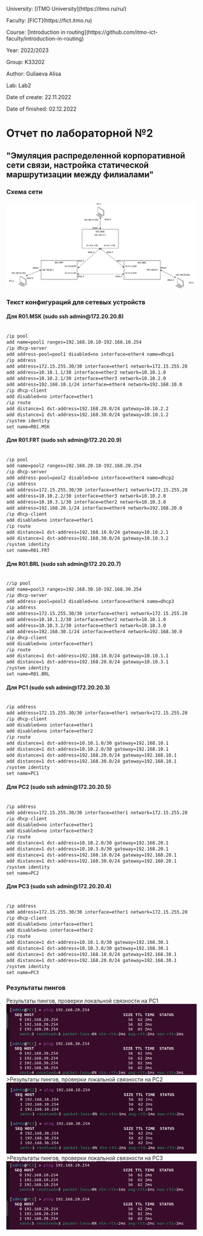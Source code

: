 <p>University: [ITMO University](https://itmo.ru/ru/)</p>
<p>Faculty: [FICT](https://fict.itmo.ru)</p>
<p>Course: [Introduction in routing](https://github.com/itmo-ict-faculty/introduction-in-routing)</p>
<p>Year: 2022/2023 </p>
<p>Group: K33202</p>
<p>Author: Guliaeva Alisa </p>
<p>Lab: Lab2 </p>
<p>Date of create: 22.11.2022 </p>
<p>Date of finished: 02.12.2022</p>
<h1>Отчет по лабораторной №2</h1>
<h2>"Эмуляция распределенной  корпоративной сети связи, настройка статической маршрутизации между филиалами"</h2>
<h3>Схема сети</h3>
<img src='Схема.jpg' alt="">

<h3>Текст конфигураций для сетевых устройств</h3>
<h4>Для R01.MSK (sudo ssh admin@172.20.20.8)</h4>

<pre><code>
/ip pool
add name=pool1 ranges=192.168.10.10-192.168.10.254
/ip dhcp-server
add address-pool=pool1 disabled=no interface=ether4 name=dhcp1
/ip address
add address=172.15.255.30/30 interface=ether1 network=172.15.255.28
add address=10.10.1.1/30 interface=ether2 network=10.10.1.0
add address=10.10.2.1/30 interface=ether3 network=10.10.2.0
add address=192.168.10.1/24 interface=ether4 network=192.168.10.0
/ip dhcp-client
add disabled=no interface=ether1
/ip route
add distance=1 dst-address=192.168.20.0/24 gateway=10.10.2.2
add distance=1 dst-address=192.168.30.0/24 gateway=10.10.1.2
/system identity
set name=R01.MSK
</code></pre>

<h4>Для R01.FRT (sudo ssh admin@172.20.20.9)</h4>

<pre><code>
/ip pool
add name=pool2 ranges=192.168.20.10-192.168.20.254
/ip dhcp-server
add address-pool=pool2 disabled=no interface=ether4 name=dhcp2
/ip address
add address=172.15.255.30/30 interface=ether1 network=172.15.255.28
add address=10.10.2.2/30 interface=ether3 network=10.10.2.0
add address=10.10.3.1/30 interface=ether2 network=10.10.3.0
add address=192.168.20.1/24 interface=ether4 network=192.168.20.0
/ip dhcp-client
add disabled=no interface=ether1
/ip route
add distance=1 dst-address=192.168.10.0/24 gateway=10.10.2.1
add distance=1 dst-address=192.168.30.0/24 gateway=10.10.3.2
/system identity
set name=R01.FRT
</code></pre>

<h4>Для R01.BRL (sudo ssh admin@172.20.20.7)</h4>

<pre><code>
//ip pool
add name=pool3 ranges=192.168.30.10-192.168.30.254
/ip dhcp-server
add address-pool=pool3 disabled=no interface=ether4 name=dhcp3
/ip address
add address=172.15.255.30/30 interface=ether1 network=172.15.255.28
add address=10.10.1.2/30 interface=ether2 network=10.10.1.0
add address=10.10.3.2/30 interface=ether3 network=10.10.3.0
add address=192.168.30.1/24 interface=ether4 network=192.168.30.0
/ip dhcp-client
add disabled=no interface=ether1
/ip route
add distance=1 dst-address=192.168.10.0/24 gateway=10.10.1.1
add distance=1 dst-address=192.168.20.0/24 gateway=10.10.3.1
/system identity
set name=R01.BRL
</code></pre>

<h4>Для PC1 (sudo ssh admin@172.20.20.3)</h4>

<pre><code>
/ip address
add address=172.15.255.30/30 interface=ether1 network=172.15.255.28
/ip dhcp-client
add disabled=no interface=ether1
add disabled=no interface=ether2
/ip route
add distance=1 dst-address=10.10.1.0/30 gateway=192.168.10.1
add distance=1 dst-address=10.10.2.0/30 gateway=192.168.10.1
add distance=1 dst-address=192.168.20.0/24 gateway=192.168.10.1
add distance=1 dst-address=192.168.30.0/24 gateway=192.168.10.1
/system identity
set name=PC1
</code></pre>

<h4>Для PC2 (sudo ssh admin@172.20.20.5)</h4>
<pre><code>
/ip address
add address=172.15.255.30/30 interface=ether1 network=172.15.255.28
/ip dhcp-client
add disabled=no interface=ether1
add disabled=no interface=ether2
/ip route
add distance=1 dst-address=10.10.2.0/30 gateway=192.168.20.1
add distance=1 dst-address=10.10.3.0/30 gateway=192.168.20.1
add distance=1 dst-address=192.168.10.0/24 gateway=192.168.20.1
add distance=1 dst-address=192.168.30.0/24 gateway=192.168.20.1
/system identity
set name=PC2
</code></pre>

<h4>Для PC3 (sudo ssh admin@172.20.20.4)</h4>
<pre><code>
/ip address
add address=172.15.255.30/30 interface=ether1 network=172.15.255.28
/ip dhcp-client
add disabled=no interface=ether1
add disabled=no interface=ether2
/ip route
add distance=1 dst-address=10.10.1.0/30 gateway=192.168.30.1
add distance=1 dst-address=10.10.3.0/30 gateway=192.168.30.1
add distance=1 dst-address=192.168.10.0/24 gateway=192.168.30.1
add distance=1 dst-address=192.168.20.0/24 gateway=192.168.30.1
/system identity
set name=PC3
</code></pre>

<h3>Результаты пингов</h3>
<figcaption>Результаты пингов, проверки локальной связности на PC1</figcaption>
<img src="2.png" alt="">
<figcaption>>Результаты пингов, проверки локальной связности на PC2</figcaption>
<img src="1.png" alt="">
<figcaption>>Результаты пингов, проверки локальной связности на PC3</figcaption>
<img src="3.png" alt="">


